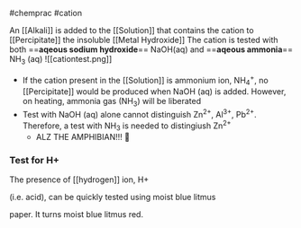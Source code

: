 #chemprac 
#cation

An [[Alkali]] is added to the [[Solution]] that contains the cation to [[Percipitate]] the insoluble [[Metal Hydroxide]] 
The cation is tested with both ==**aqeous sodium hydroxide**== NaOH(aq) and ==**aqeous ammonia**== NH<sub>3</sub> (aq)
![[cationtest.png]]
- If the cation present in the [[Solution]] is ammonium ion, NH<sub>4</sub><sup>+</sup>, no [[Percipitate]] would be produced when NaOH (aq) is added. However, on heating, ammonia gas (NH<sub>3</sub>) will be liberated
- Test with NaOH (aq) alone cannot distinguish Zn<sup>2+</sup>, Al<sup>3+</sup>, Pb<sup>2+</sup>. Therefore, a test with NH<sub>3</sub> is needed to distingiush Zn<sup>2+</sup>
	- ALZ THE AMPHIBIAN!!! 🦎



### Test for H+
The presence of [[hydrogen]] ion, H+

(i.e. acid), can be quickly tested using moist blue litmus

paper. It turns moist blue litmus red.